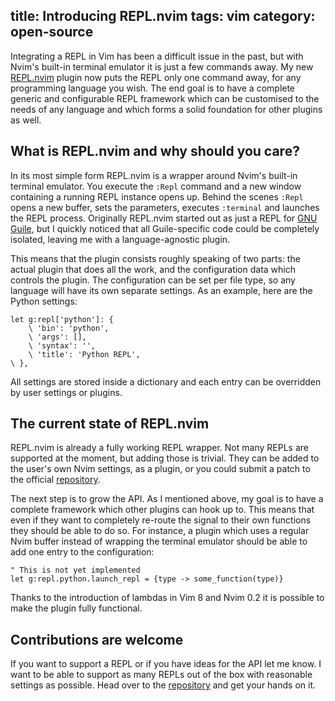title: Introducing REPL.nvim
tags: vim
category: open-source
---

Integrating a REPL in Vim has been a difficult issue in the past, but with
Nvim's built-in terminal emulator it is just a few commands away. My new
[REPL.nvim] plugin now puts the REPL only one command away, for any
programming language you wish. The end goal is to have a complete generic and
configurable REPL framework which can be customised to the needs of any
language and which forms a solid foundation for other plugins as well.


## What is REPL.nvim and why should you care?

In its most simple form REPL.nvim is a wrapper around Nvim's built-in terminal
emulator. You execute the `:Repl` command and a new window containing a running
REPL instance opens up. Behind the scenes `:Repl` opens a new buffer, sets the
parameters, executes `:terminal` and launches the REPL process. Originally
REPL.nvim started out as just a REPL for [GNU Guile], but I quickly noticed
that all Guile-specific code could be completely isolated, leaving me with a
language-agnostic plugin.

This means that the plugin consists roughly speaking of two parts: the actual
plugin that does all the work, and the configuration data which controls the
plugin. The configuration can be set per file type, so any language will have
its own separate settings. As an example, here are the Python settings:

~~~vim
let g:repl['python']: {
    \ 'bin': 'python',
    \ 'args': [],
    \ 'syntax': '',
    \ 'title': 'Python REPL',
\ },
~~~

All settings are stored inside a dictionary and each entry can be overridden by
user settings or plugins.


## The current state of REPL.nvim

REPL.nvim is already a fully working REPL wrapper. Not many REPLs are supported
at the moment, but adding those is trivial. They can be added to the user's own
Nvim settings, as a plugin, or you could submit a patch to the official
[repository][Repl.nvim].

The next step is to grow the API. As I mentioned above, my goal is to have a
complete framework which other plugins can hook up to. This means that even if
they want to completely re-route the signal to their own functions they should
be able to do so. For instance, a plugin which uses a regular Nvim buffer
instead of wrapping the terminal emulator should be able to add one entry to
the configuration:

~~~vim
" This is not yet implemented
let g:repl.python.launch_repl = {type -> some_function(type)}
~~~

Thanks to the introduction of lambdas in Vim 8 and Nvim 0.2 it is possible to
make the plugin fully functional.


## Contributions are welcome

If you want to support a REPL or if you have ideas for the API let me know. I
want to be able to support as many REPLs out of the box with reasonable
settings as possible. Head over to the [repository][Repl.nvim] and get your
hands on it.

[REPL.nvim]: https://gitlab.com/HiPhish/repl.nvim/
[GNU Guile]: https://www.gnu.org/software/guile/

